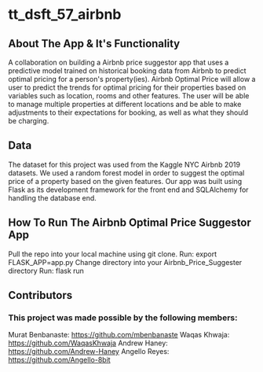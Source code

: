 # tt_dsft_57_airbnb

## About The App & It's Functionality
A collaboration on building a Airbnb price suggestor app that uses a predictive model trained on historical booking data from Airbnb to predict optimal pricing for a person's property(ies). Airbnb Optimal Price will allow a user to predict the trends for optimal pricing for their properties based on variables such as location, rooms and other features. The user will be able to manage multiple properties at different locations and be able to make adjustments to their expectations for booking, as well as what they should be charging. 

## Data 
The dataset for this project was used from the Kaggle NYC Airbnb 2019 datasets. We used a random forest model in order to suggest the optimal price of a property based on the given features. Our app was built using Flask as its development framework for the front end and SQLAlchemy for handling the database end.

## How To Run The Airbnb Optimal Price Suggestor App
Pull the repo into your local machine using git clone.
Run: export FLASK_APP=app.py
Change directory into your Airbnb_Price_Suggester directory
Run: flask run

## Contributors
### This project was made possible by the following members:
Murat Benbanaste: https://github.com/mbenbanaste
Waqas Khwaja: https://github.com/WaqasKhwaja
Andrew Haney: https://github.com/Andrew-Haney
Angello Reyes: https://github.com/Angello-8bit
